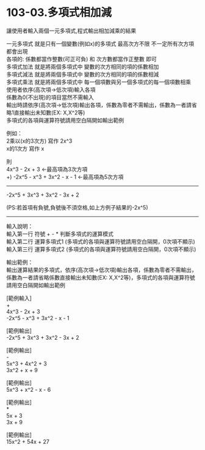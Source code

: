 # 103-03.多項式相加減 

讓使用者輸入兩個一元多項式,程式輸出相加減乘的結果 

一元多項式 就是只有一個變數(例如x)的多項式 最高次方不限 不一定所有次方項都會出現  
各項的: 係數都當作整數(可正可負) 和 次方數都當作正整數 即可  
多項式加法 就是將兩個多項式中 變數的次方相同的項的係數相加  
多項式減法 就是將兩個多項式中 變數的次方相同的項的係數相減  
多項式乘法 就是將兩個多項式中 每一個項數與另一個多項式的每一個項數相乘  
使用者依序(高次項->低次項)輸入各項  
係數為0(不出現)的項目當然不需輸入  
輸出時請依序(高次項->低次項)輸出各項，係數為零者不需輸出，係數為一者請省略1直接輸出未知數(EX: X,X^2等)  
多項式的各項與運算符號請用空白隔開如輸出範例  

例如：  
2乘以(x的3次方) 寫作 2x^3  
x的1次方 寫作 x 

則  
4x^3 - 2x + 3 <-最高項為3次方項  
+) -2x^5 - x^3 + 3x^2 - x - 1 <-最高項為5次方項  
________________________________________  
-2x^5 + 3x^3 + 3x^2 - 3x + 2  

(PS:若首項有負號,負號後不須空格,如上方例子結果的-2x^5) 

--------------- 

輸入說明：  
輸入第一行 符號 + - * 判斷多項式的運算模式  
輸入第二行 運算多項式1 (多項式的各項與運算符號請用空白隔開，0次項不顯示)  
輸入第三行 運算多項式2 (多項式的各項與運算符號請用空白隔開，0次項不顯示) 

輸出範例：  
輸出運算結果的多項式，依序(高次項->低次項)輸出各項，係數為零者不需輸出，係數為一者請省略係數直接輸出未知數(EX: X,X^2等)，多項式的各項與運算符號請用空白隔開如輸出範例 

[範例輸入]   
+  
4x^3 - 2x + 3  
-2x^5 - x^3 + 3x^2 - x - 1 

[範例輸出]  
-2x^5 + 3x^3 + 3x^2 - 3x + 2 

[範例輸出]  
\-  
5x^3 + 4x^2 + 3  
3x^2 + x + 9 

[範例輸出]  
5x^3 + x^2 - x - 6 

[範例輸出]  
*  
5x + 3  
3x + 9 

[範例輸出]  
15x^2 + 54x + 27
